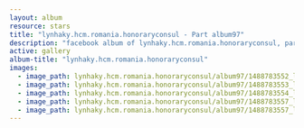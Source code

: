 ```yaml
---
layout: album
resource: stars
title: "lynhaky.hcm.romania.honoraryconsul - Part album97"
description: "facebook album of lynhaky.hcm.romania.honoraryconsul, part album97."
active: gallery
album-title: "lynhaky.hcm.romania.honoraryconsul"
images:
  - image_path: lynhaky.hcm.romania.honoraryconsul/album97/1488783552_lynk_0003.jpg
  - image_path: lynhaky.hcm.romania.honoraryconsul/album97/1488783553_lynk_0004.jpg
  - image_path: lynhaky.hcm.romania.honoraryconsul/album97/1488783554_lynk_0043.jpg
  - image_path: lynhaky.hcm.romania.honoraryconsul/album97/1488783557_lynk_0064.jpg
  - image_path: lynhaky.hcm.romania.honoraryconsul/album97/1488783557_lynk_0066.jpg
---
```

